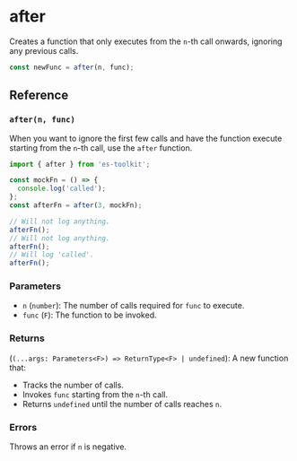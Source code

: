 # after

Creates a function that only executes from the `n`-th call onwards, ignoring any previous calls.

```typescript
const newFunc = after(n, func);
```

## Reference

### `after(n, func)`

When you want to ignore the first few calls and have the function execute starting from the `n`-th call, use the `after` function.

```typescript
import { after } from 'es-toolkit';

const mockFn = () => {
  console.log('called');
};
const afterFn = after(3, mockFn);

// Will not log anything.
afterFn();
// Will not log anything.
afterFn();
// Will log 'called'.
afterFn();
```

### Parameters

- `n` (`number`): The number of calls required for `func` to execute.
- `func` (`F`): The function to be invoked.

### Returns

(`(...args: Parameters<F>) => ReturnType<F> | undefined`): A new function that:

- Tracks the number of calls.
- Invokes `func` starting from the `n`-th call.
- Returns `undefined` until the number of calls reaches `n`.

### Errors

Throws an error if `n` is negative.